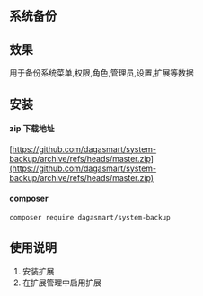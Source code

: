 ## 系统备份

## 效果

用于备份系统菜单,权限,角色,管理员,设置,扩展等数据

## 安装

#### zip 下载地址

[https://github.com/dagasmart/system-backup/archive/refs/heads/master.zip](https://github.com/dagasmart/system-backup/archive/refs/heads/master.zip)

#### composer

```bash
composer require dagasmart/system-backup
```

## 使用说明

1. 安装扩展
2. 在扩展管理中启用扩展
